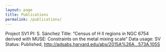 ```yaml
---
layout: page
title: Publications
permalink: /publications/
---
```


Project SV1
PI: S. Sánchez
Title: “Census of H II regions in NGC 6754 derived with MUSE: Constraints on the metal mixing scale”
Data usage: SV
Status: Published, http://adsabs.harvard.edu/abs/2015A%26A...573A.105S
